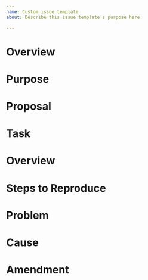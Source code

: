 ```yaml
---
name: Custom issue template
about: Describe this issue template's purpose here.

---
```


<!-- 　Demand -->
# Overview
# Purpose
# Proposal
# Task

<!-- Bugs -->
# Overview
# Steps to Reproduce
# Problem
# Cause
# Amendment
